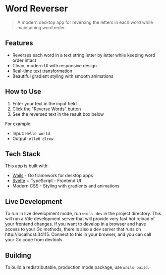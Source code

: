 # Word Reverser

> A modern desktop app for reversing the letters in each word while maintaining word order.

## Features

- Reverses each word in a text string letter by letter while keeping word order intact
- Clean, modern UI with responsive design
- Real-time text transformation
- Beautiful gradient styling with smooth animations

## How to Use

1. Enter your text in the input field
2. Click the "Reverse Words" button
3. See the reversed text in the result box below

For example:
- Input: `Hello world`
- Output: `olleH dlrow`

## Tech Stack

This app is built with:
- [Wails](https://wails.io/) - Go framework for desktop apps
- [Svelte](https://svelte.dev/) + TypeScript - Frontend UI
- Modern CSS - Styling with gradients and animations

## Live Development

To run in live development mode, run `wails dev` in the project directory. This will run a Vite development
server that will provide very fast hot reload of your frontend changes. If you want to develop in a browser
and have access to your Go methods, there is also a dev server that runs on http://localhost:34115. Connect
to this in your browser, and you can call your Go code from devtools.

## Building

To build a redistributable, production mode package, use `wails build`.